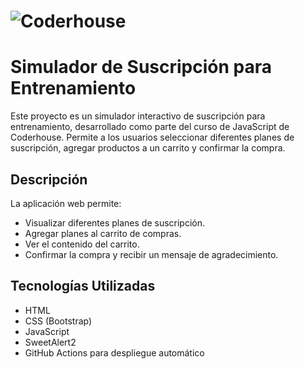 # ![Coderhouse](https://styles.redditmedia.com/t5_5blkvq/styles/communityIcon_t5ji6wuld2z71.jpg?format=pjpg&s=1672be49333cd14749784be8bbc3c968a033d8e0)

# Simulador de Suscripción para Entrenamiento

Este proyecto es un simulador interactivo de suscripción para entrenamiento, desarrollado como parte del curso de JavaScript de Coderhouse. Permite a los usuarios seleccionar diferentes planes de suscripción, agregar productos a un carrito y confirmar la compra.

## Descripción

La aplicación web permite:
- Visualizar diferentes planes de suscripción.
- Agregar planes al carrito de compras.
- Ver el contenido del carrito.
- Confirmar la compra y recibir un mensaje de agradecimiento.

## Tecnologías Utilizadas

- HTML
- CSS (Bootstrap)
- JavaScript
- SweetAlert2
- GitHub Actions para despliegue automático



